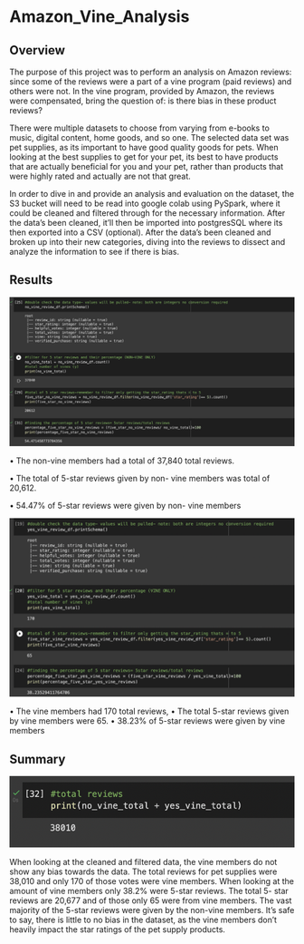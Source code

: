 # Amazon_Vine_Analysis

## Overview

The purpose of this project was to perform an analysis on Amazon reviews: since some of the reviews were a part of a vine program (paid reviews) and others were not. In the vine program, provided by Amazon, the reviews were compensated, bring the question of: is there bias in these product reviews? 

There were multiple datasets to choose from varying from e-books to music, digital content, home goods, and so one. The selected data set was pet supplies, as its important to have good quality goods for pets. When looking at the best supplies to get for your pet, its best to have products that are actually beneficial for you and your pet, rather than products that were highly rated and actually are not that great. 

In order to dive in and provide an analysis and evaluation on the dataset, the S3 bucket will need to be read into google colab using PySpark, where it could be cleaned and filtered through for the necessary information. After the data’s been cleaned, it’ll then be imported into postgresSQL where its then exported into a CSV (optional). After the data’s been cleaned and broken up into their new categories, diving into the reviews to dissect and analyze the information to see if there is bias. 


## Results 


![](images/no_vine_summary.png)

•	The non-vine members had a total of 37,840 total reviews. 

•	The total of 5-star reviews given by non- vine members was total of 20,612.

•	54.47% of 5-star reviews were given by non- vine members 


![](images/yes_vine_summary.png)

•	The vine members had 170 total reviews, 
•	The total 5-star reviews given by vine members were 65. 
•	38.23% of 5-star reviews were given by vine members 


## Summary

![](images/total_reviews_5.png)

When looking at the cleaned and filtered data, the vine members do not show any bias towards the data. The total reviews for pet supplies were 38,010 and only 170 of those votes were vine members. When looking at the amount of vine members only 38.2% were 5-star reviews. The total 5- star reviews are 20,677 and of those only 65 were from vine members. The vast majority of the 5-star reviews were given by the non-vine members. It’s safe to say, there is little to no bias in the dataset, as the vine members don’t heavily impact the star ratings of the pet supply products. 


